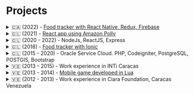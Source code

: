 # Projects



<details>
   <summary> 
      🇨🇦 (2022) - 
      <a href="https://github.com/cperezmendoza00/foodtracker">
         Food tracker with React Native, Redux, Firebase
      </a>
   </summary>
   <p>
      Under construction...
   </p>
</details>



<details>
   <summary> 
      🇨🇱 (2021) - 
      <a href="https://github.com/cperezmendoza00/typing-words">
         React app using Amazon Polly 
      </a>
   </summary>
   <p>
      Under construction...
   </p>
</details>



<details>
   <summary> 
      🇨🇱 (2020 - 2022) - NodeJs, ReactJS, Express 
   </summary>
   <p>
      Under construction...
   </p>
</details>



<details>
   <summary> 
      🇨🇱 (2018) - 
      <a href="https://github.com/cperezmendoza00/ionic-foodtracker">
         Food tracker with Ionic
      </a>
   </summary>
   <p>
      Under construction...
   </p>
</details>



<details>
   <summary>
      🇨🇱 (2015 - 2020) - Oracle Service Cloud. PHP, Codeigniter, PostgreSQL, POSTGIS, Bootstrap 
   </summary>
   <p>
      Under construction...
   </p>
</details>



<details>
   <summary> 
      🇻🇪 (2013 - 2015) - Work experience in INTi Caracas 
   </summary>
   <p>
      <ul>
         <li>Web portals using Codeigniter PHP</li>
         <li>PostgreSQL, POSTGIS</li>
         <li>JQuery</li>
         <li>Bootstrap</li>
         <li>SVN</li>
      </ul>
   </p>
</details>



<details>
   <summary> 
      🇻🇪 (2013 - 2014) - 
      <a href="https://github.com/cperezmendoza00/throwingcandies">
         Mobile game developed in Lua
      </a>
   </summary>
   <p>
      Under construction...
   </p>
</details>



<details>
   <summary> 
      🇻🇪 (2012 - 2013) - Work experience in Ciara Foundation, Caracas Venezuela
   </summary>
   <p>
      <ul>
         <li>Web portals using Kumbia PHP</li>
         <li>PostgreSQL</li>
         <li>JQuery</li>
      </ul>
   </p>
</details>


